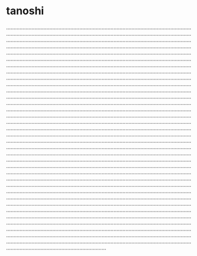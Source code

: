 # tanoshi
.......................................................................................................................................................................................................................................................................................................................................................................................................................................................................................................................................................................................................................................................................................................................................................................................................................................................................................................................................................................................................................................................................................................................................................................................................................................................................................................................................................................................................................................................................................................................................................................................................................................................................................................................................................................................................................................................................................................................................................................................................................................................................................................................................................................................................................................................................................................................................................................................................................................................................................................................................................................................................................................................................................................................................................................................................................................................................................................................................................................................................................................................................................................................................................................................................................................................................................................................................................................................................................................................................................................................................................................................................................................................................................................................................................................................................................................................................................................................................................................................................................................................................................................................................................................................................................................................................................................................................................................................................................................................................................................................................................................................